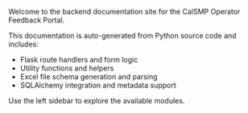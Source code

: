 Welcome to the backend documentation site for the CalSMP Operator Feedback Portal.

This documentation is auto-generated from Python source code and includes:

- Flask route handlers and form logic
- Utility functions and helpers
- Excel file schema generation and parsing
- SQLAlchemy integration and metadata support

Use the left sidebar to explore the available modules.
